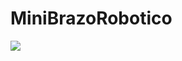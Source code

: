 # MiniBrazoRobotico

<img src="C:\Users\pato_\Documents\Instituto tecnologico de leon\octavo semestres\sistemas programables\minibrazo\diagrama motor a pasos.png"/>
